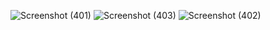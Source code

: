 ![Screenshot (401)](https://github.com/user-attachments/assets/501461d9-9aaf-4d16-bc63-1e3892930980)
![Screenshot (403)](https://github.com/user-attachments/assets/93f2943c-3a4f-41e3-82da-9e7349f8e361)
![Screenshot (402)](https://github.com/user-attachments/assets/22304927-e69a-4aff-aa80-c9d9c184cdc2)


